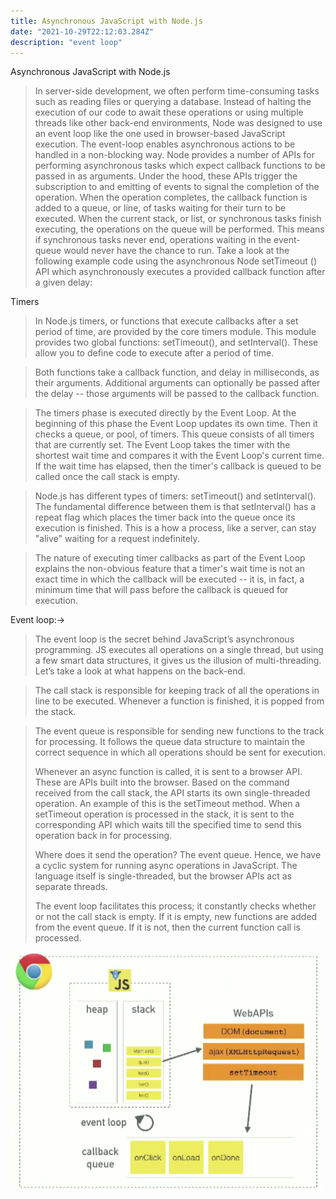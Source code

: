 ```yaml
---
title: Asynchronous JavaScript with Node.js
date: "2021-10-29T22:12:03.284Z"
description: "event loop"
---
```



Asynchronous JavaScript with Node.js
> In server-side development, we often perform time-consuming tasks such as reading files or querying a database. Instead of halting the execution of our code to await these operations or using multiple threads like other back-end environments, Node was designed to use an event loop like the one used in browser-based JavaScript execution. The event-loop enables asynchronous actions to be handled in a non-blocking way.
>Node provides a number of APIs for performing asynchronous tasks which expect callback functions to be passed in as arguments. Under the hood, these APIs trigger the subscription to and emitting of events to signal the completion of the operation. When the operation completes, the callback function is added to a queue, or line, of tasks waiting for their turn to be executed. When the current stack, or list, or synchronous tasks finish executing, the operations on the queue will be performed.
>This means if synchronous tasks never end, operations waiting in the event-queue would never have the chance to run. Take a look at the following example code using the asynchronous Node setTimeout () API which asynchronously executes a provided callback function after a given delay:


Timers  


> In Node.js timers, or functions that execute callbacks after a set period of time, are provided by the core timers module. 
This module provides two global functions: setTimeout(), and setInterval(). These allow you to define code to execute after a period of time.

>Both functions take a callback function, and delay in milliseconds, as their arguments. 
Additional arguments can optionally be passed after the delay -- those arguments will be passed to the callback function.

>The timers phase is executed directly by the Event Loop. At the beginning of this phase the Event Loop updates its own time. 
>Then it checks a queue, or pool, of timers. This queue consists of all timers that are currently set.
 The Event Loop takes the timer with the shortest wait time and compares it with the Event Loop's current time. 
If the wait time has elapsed, then the timer's callback is queued to be called once the call stack is empty.

>Node.js has different types of timers: setTimeout() and setInterval(). 
The fundamental difference between them is that setInterval() has a repeat flag which places the timer back into the queue once its execution is finished. 
This is a how a process, like a server, can stay "alive" waiting for a request indefinitely.

>The nature of executing timer callbacks as part of the Event Loop explains the non-obvious feature that a timer's wait time is not an exact time 
in which the callback will be executed -- it is, in fact, a minimum time that will pass before the callback is queued for execution.

Event loop:->
>The event loop is the secret behind JavaScript’s asynchronous programming. JS executes all operations on a 
single thread, but using a few smart data structures, it gives us the illusion of multi-threading. Let’s take a look at what happens on the back-end.

>
>
>The call stack is responsible for keeping track of all the operations in line to be executed. 
Whenever a function is finished, it is popped from the stack.

>The event queue is responsible for sending new functions to the track for processing. It follows the 
queue data structure to maintain the correct sequence in which all operations should be sent for execution.
>
>
>Whenever an async function is called, it is sent to a browser API. These are APIs built into the browser. Based on the command received from the call stack, the API starts its own single-threaded operation.
>An example of this is the setTimeout method. When a setTimeout operation is processed in the stack, it is sent to the corresponding API which waits till the specified time to send this operation back in for processing.
>
>
>Where does it send the operation? The event queue. Hence, we have a cyclic system for running async operations in JavaScript. The language itself is single-threaded, but the browser APIs act as separate threads.
>
>The event loop facilitates this process; it constantly checks whether or not the call stack is empty. If it is empty, new functions are added from the event queue. If it is not, then the current function call is processed.



![Event loop](./1.png)


